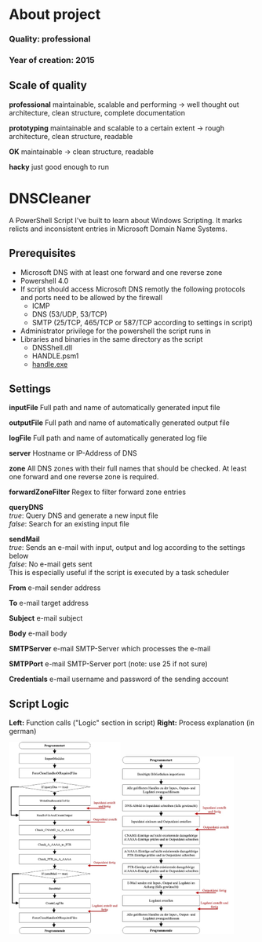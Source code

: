 # About project
### Quality: **professional**
### Year of creation: 2015

## Scale of quality
**professional**
maintainable, scalable and performing -> well thought out architecture, clean structure, complete documentation

**prototyping**
maintainable and scalable to a certain extent -> rough architecture, clean structure, readable

**OK**
maintainable -> clean structure, readable

**hacky**
just good enough to run

# DNSCleaner
A PowerShell Script I've built to learn about Windows Scripting. It marks relicts and inconsistent entries in Microsoft Domain Name Systems.

## Prerequisites
- Microsoft DNS with at least one forward and one reverse zone
- Powershell 4.0
- If script should access Microsoft DNS remotly the following protocols and ports need to be allowed by the firewall
	- ICMP
	- DNS (53/UDP, 53/TCP)
	- SMTP (25/TCP, 465/TCP or 587/TCP according to settings in script)
- Administrator privilege for the powershell the script runs in
- Libraries and binaries in the same directory as the script
	- DNSShell.dll
	- HANDLE.psm1
	- [handle.exe](https://docs.microsoft.com/en-us/sysinternals/downloads/handle)

## Settings
**inputFile**
Full path and name of automatically generated input file

**outputFile**
Full path and name of automatically generated output file

**logFile**
Full path and name of automatically generated log file

**server**
Hostname or IP-Address of DNS

**zone**
All DNS zones with their full names that should be checked. At least one forward and one reverse zone is required.

**forwardZoneFilter**
Regex to filter forward zone entries

**queryDNS**<br>
*true*: Query DNS and generate a new input file<br>
*false*: Search for an existing input file

**sendMail**<br>
*true*: Sends an e-mail with input, output and log according to the settings below<br>
*false*: No e-mail gets sent<br>
This is especially useful if the script is executed by a task scheduler

**From**
e-mail sender address

**To**
e-mail target address

**Subject**
e-mail subject

**Body**
e-mail body

**SMTPServer**
e-mail SMTP-Server which processes the e-mail

**SMTPPort**
e-mail SMTP-Server port (note: use 25 if not sure)

**Credentials**
e-mail username and password of the sending account

## Script Logic
**Left:** Function calls ("Logic" section in script) 
**Right:** Process explanation (in german)

<p float="left">
	<img src="readme-img/DNSCleaner-logic.jpg" width="45%">
	<img src="readme-img/DNSCleaner-description.jpg" width="45%">
</p>